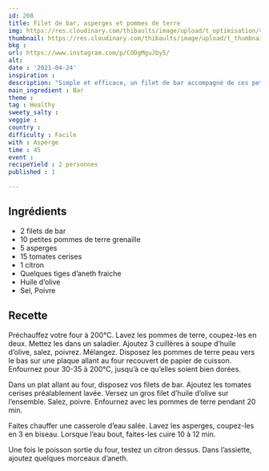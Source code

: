```yaml
---
id: 208
title: Filet de bar, asperges et pommes de terre
img: https://res.cloudinary.com/thibaults/image/upload/t_optimisation/v1619279999/Recipes/20210424_filet_bar_asperges.jpg
thumbnail: https://res.cloudinary.com/thibaults/image/upload/t_thumbnail_josie/v1619279999/Recipes/20210424_filet_bar_asperges.jpg
bkg : 
url: https://www.instagram.com/p/CODgMguJby5/
alt: 
date : '2021-04-24'
inspiration : 
description: "Simple et efficace, un filet de bar accompagné de ces petits légumes : asperges, pommes de terre, tomates"
main_ingredient : Bar
theme : 
tag : Healthy
sweety_salty : 
veggie : 
country : 
difficulty : Facile
with : Asperge
time : 45
event : 
recipeYield : 2 personnes
published : 1

---
```


## Ingrédients
 - 2 filets de bar
 - 10 petites pommes de terre grenaille
 - 5 asperges
 - 15 tomates cerises
 - 1 citron
 - Quelques tiges d’aneth fraiche
 - Huile d’olive
 - Sel, Poivre

## Recette
Préchauffez votre four à 200°C. Lavez les pommes de terre, coupez-les en deux. Mettez les dans un saladier. Ajoutez 3 cuillères à soupe d’huile d’olive, salez, poivrez. Mélangez. Disposez les pommes de terre peau vers le bas sur une plaque allant au four recouvert de papier de cuisson. Enfournez pour 30-35 à 200°C, jusqu’à ce qu’elles soient bien dorées.

Dans un plat allant au four, disposez vos filets de bar. Ajoutez les tomates cerises préalablement lavée. Versez un gros filet d’huile d’olive sur l’ensemble. Salez, poivre. Enfournez avec les pommes de terre pendant 20 min.

Faites chauffer une casserole d’eau salée. Lavez les asperges, coupez-les en 3 en biseau. Lorsque l’eau bout, faites-les cuire 10 à 12 min.

Une fois le poisson sortie du four, testez un citron dessus. Dans l’assiette, ajoutez quelques morceaux d’aneth.